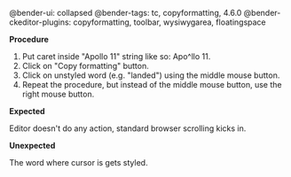 @bender-ui: collapsed
@bender-tags: tc, copyformatting, 4.6.0
@bender-ckeditor-plugins: copyformatting, toolbar, wysiwygarea, floatingspace

**Procedure**

1. Put caret inside "Apollo 11" string like so: Apo^llo 11.
2. Click on "Copy formatting" button.
3. Click on unstyled word (e.g. "landed") using the middle mouse button.
4. Repeat the procedure, but instead of the middle mouse button, use the right mouse button.

**Expected**

Editor doesn't do any action, standard browser scrolling kicks in.

**Unexpected**

The word where cursor is gets styled.


